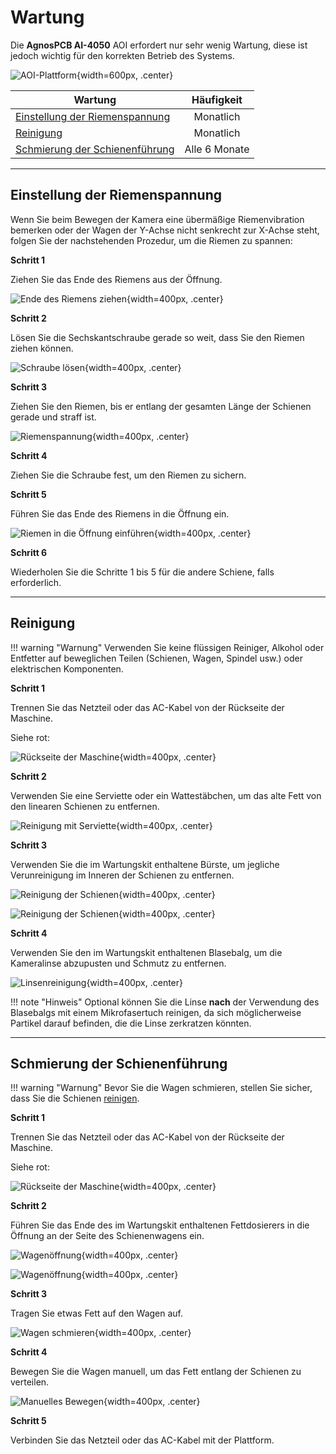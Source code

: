 # **Wartung**

Die **AgnosPCB AI-4050** AOI erfordert nur sehr wenig Wartung, diese ist jedoch wichtig für den korrekten Betrieb des Systems.

![AOI-Plattform](../assets/v7/ai-4050.webp){width=600px, .center}

| Wartung | Häufigkeit |
| --------- | :-----: |
| [Einstellung der Riemenspannung](#einstellung-der-riemenspannung) | Monatlich |
| [Reinigung](#reinigung) | Monatlich |
| [Schmierung der Schienenführung](#schmierung-der-schienenführung) | Alle 6 Monate |


---
## **Einstellung der Riemenspannung**

Wenn Sie beim Bewegen der Kamera eine übermäßige Riemenvibration bemerken oder der Wagen der Y-Achse nicht senkrecht zur X-Achse steht, folgen Sie der nachstehenden Prozedur, um die Riemen zu spannen:

**Schritt 1**

Ziehen Sie das Ende des Riemens aus der Öffnung.

![Ende des Riemens ziehen](../assets/maintance/belt-step-1.jpg){width=400px, .center}

**Schritt 2**

Lösen Sie die Sechskantschraube gerade so weit, dass Sie den Riemen ziehen können.

![Schraube lösen](../assets/maintance/belt-step-2.jpg){width=400px, .center}

**Schritt 3**

Ziehen Sie den Riemen, bis er entlang der gesamten Länge der Schienen gerade und straff ist.

![Riemenspannung](../assets/maintance/belt-step-4.jpg){width=400px, .center}

**Schritt 4**

Ziehen Sie die Schraube fest, um den Riemen zu sichern.

**Schritt 5**

Führen Sie das Ende des Riemens in die Öffnung ein.

![Riemen in die Öffnung einführen](../assets/maintance/belt-step-3.jpg){width=400px, .center}

**Schritt 6**

Wiederholen Sie die Schritte 1 bis 5 für die andere Schiene, falls erforderlich.


---
## **Reinigung**

!!! warning "Warnung"
    Verwenden Sie keine flüssigen Reiniger, Alkohol oder Entfetter auf beweglichen Teilen (Schienen, Wagen, Spindel usw.) oder elektrischen Komponenten.

**Schritt 1**

Trennen Sie das Netzteil oder das AC-Kabel von der Rückseite der Maschine.

Siehe rot:

![Rückseite der Maschine](../assets/v7/connect-ryzen-cables.png){width=400px, .center}

**Schritt 2**

Verwenden Sie eine Serviette oder ein Wattestäbchen, um das alte Fett von den linearen Schienen zu entfernen.

![Reinigung mit Serviette](../assets/maintance/clean-1.jpg){width=400px, .center}


**Schritt 3**

Verwenden Sie die im Wartungskit enthaltene Bürste, um jegliche Verunreinigung im Inneren der Schienen zu entfernen.

![Reinigung der Schienen](../assets/maintance/clean-2.jpg){width=400px, .center}

![Reinigung der Schienen](../assets/maintance/clean-3.jpg){width=400px, .center}

**Schritt 4**

Verwenden Sie den im Wartungskit enthaltenen Blasebalg, um die Kameralinse abzupusten und Schmutz zu entfernen.

![Linsenreinigung](../assets/maintance/clean-4.jpg){width=400px, .center}

!!! note "Hinweis"
    Optional können Sie die Linse **nach** der Verwendung des Blasebalgs mit einem Mikrofasertuch reinigen, da sich möglicherweise Partikel darauf befinden, die die Linse zerkratzen könnten.

---
## **Schmierung der Schienenführung**

!!! warning "Warnung"
    Bevor Sie die Wagen schmieren, stellen Sie sicher, dass Sie die Schienen [reinigen](maintenance.md#reinigung).

**Schritt 1**

Trennen Sie das Netzteil oder das AC-Kabel von der Rückseite der Maschine.

Siehe rot:

![Rückseite der Maschine](../assets/v7/connect-ryzen-cables.png){width=400px, .center}

**Schritt 2**

Führen Sie das Ende des im Wartungskit enthaltenen Fettdosierers in die Öffnung an der Seite des Schienenwagens ein.

![Wagenöffnung](../assets/maintance/lubrication-1.png){width=400px, .center}

![Wagenöffnung](../assets/maintance/lubrication-2.png){width=400px, .center}

**Schritt 3**

Tragen Sie etwas Fett auf den Wagen auf.

![Wagen schmieren](../assets/maintance/lubrication-3.jpg){width=400px, .center}

**Schritt 4**

Bewegen Sie die Wagen manuell, um das Fett entlang der Schienen zu verteilen.

![Manuelles Bewegen](../assets/maintance/lubrication-4.jpg){width=400px, .center}

**Schritt 5**

Verbinden Sie das Netzteil oder das AC-Kabel mit der Plattform.